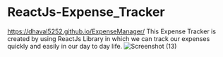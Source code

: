 # ReactJs-Expense_Tracker
https://dhaval5252.github.io/ExpenseManager/
This Expense Tracker is created by using ReactJs Library in which we can track our expenses quickly and easily in our day to day life.
![Screenshot (13)](https://user-images.githubusercontent.com/104157532/164593304-2ae2ec44-4914-4648-b4d9-a78758478b06.png)
